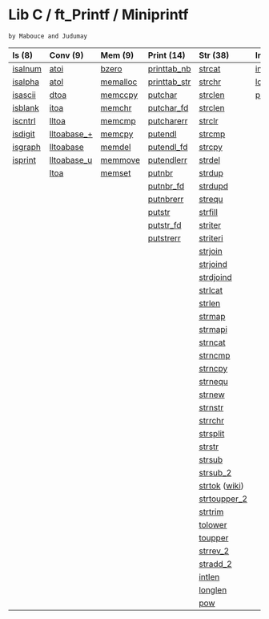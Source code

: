 # Lib C / ft_Printf / Miniprintf
    by Mabouce and Judumay

| Is (8) | Conv (9) | Mem (9) | Print (14) | Str (38) | Int (3) | List (25) | BTree (8) |
|:-------|:---------|:--------|:-----------|:---------|:--------|:----------|:----------|
| [isalnum](srcs/libft/is/ft_isalnum.c) | [atoi](srcs/libft/conv/ft_atoi.c) | [bzero](srcs/libft/mem/ft_bzero.c) | [printtab_nb](srcs/libft/print/ft_printtab_nb.c) | [strcat](srcs/libft/str/ft_strcat.c) | [intlen](srcs/libft/int/ft_intlen.c) | [create_elem](srcs/libft/ft_create_elem.c) | [btree_apply_infix](srcs/libft/btree/btree_apply_infix.c) |
| [isalpha](srcs/libft/is/ft_isalpha.c) | [atol](srcs/libft/conv/ft_atol.c) | [memalloc](srcs/libft/mem/ft_memalloc.c) | [printtab_str](srcs/libft/print/ft_printtab_str.c) | [strchr](srcs/libft/str/ft_strchr.c) | [longlen](srcs/libft/int/ft_longlen.c) | [create_elem_int](srcs/libft/lst/ft_create_elem_int.c) | [btree_apply_prefix](srcs/libft/btree/btree_apply_prefix.c) |
| [isascii](srcs/libft/is/ft_isascii.c) | [dtoa](srcs/libft/conv/ft_dtoa.c) | [memccpy](srcs/libft/mem/ft_memccpy.c) | [putchar](srcs/libft/print/ft_putchar.c) | [strclen](srcs/libft/str/ft_strclen.c) | [pow](srcs/libft/int/ft_pow.c) | [list_p_back](srcs/libft/lst/ft_list_push_back.c) | [btree_apply_suffix](srcs/libft/btree/btree_apply_suffix.c) |
| [isblank](srcs/libft/is/ft_isblank.c) | [itoa](srcs/libft/conv/ft_itoa.c) | [memchr](srcs/libft/mem/ft_memchr.c) | [putchar_fd](srcs/libft/print/ft_putchar_fd.c) | [strclen](srcs/libft/str/ft_strclen.c) || [list_p_back_int](srcs/libft/lst/ft_list_push_back_int.c) | [btree_create_node](srcs/libft/btree/btree_create_node.c) |
| [iscntrl](srcs/libft/is/ft_iscntrl.c) | [lltoa](srcs/libft/conv/ft_lltoa.c) | [memcmp](srcs/libft/mem/ft_memcmp.c) | [putcharerr](srcs/libft/print/ft_putcharerr.c) | [strclr](srcs/libft/str/ft_strclr.c) || [list_p_front](srcs/libft/lst/ft_list_push_front.c) | [btree_lvl_count](srcs/libft/btree/btree_lvl_count.c) |
| [isdigit](srcs/libft/is/ft_isdigit.c) | [lltoabase_+](srcs/libft/conv/ft_lltoabase_signed.c) | [memcpy](srcs/libft/mem/ft_memcpy.c) | [putendl](srcs/libft/print/ft_putendl.c) | [strcmp](srcs/libft/str/ft_strcmp.c) || [list_p_front_int](srcs/libft/lst/ft_list_push_front_int.c) | [btree_insert_data](srcs/libft/btree/btree_insert_data.c) |
| [isgraph](srcs/libft/is/ft_isgraph.c) | [lltoabase](srcs/libft/conv/ft_lltoabase_signless.c) | [memdel](srcs/libft/mem/ft_memdel.c) | [putendl_fd](srcs/libft/print/ft_putendl_fd.c) | [strcpy](srcs/libft/str/ft_strcpy.c) || [list_size](srcs/libft/lst/ft_list_size.c) | [btree_int_cmp](srcs/libft/btree/btree_int_cmp.c) |
| [isprint](srcs/libft/is/ft_isprint.c) | [lltoabase_u](srcs/libft/conv/ft_lltoabase_unsigned.c) | [memmove](srcs/libft/mem/ft_memmove.c) | [putendlerr](srcs/libft/print/ft_putendlerr.c) | [strdel](srcs/libft/str/ft_strdel.c) || [list_last](srcs/libft/lst/ft_list_last.c) | [btree_print](srcs/libft/btree/btree_print.c) |
| | [ltoa](srcs/libft/conv/ft_ltoa.c) | [memset](srcs/libft/mem/ft_memset.c) | [putnbr](srcs/libft/print/ft_putnbr.c) | [strdup](srcs/libft/str/ft_strdup.c) || [list_rm_last](srcs/libft/lst/ft_list_remove_last.c) ||
| | | | [putnbr_fd](srcs/libft/print/ft_putnbr_fd.c) | [strdupd](srcs/libft/str/ft_strdupd.c) || [list_rm_first](srcs/libft/lst/ft_list_remove_first.c) ||
| | | | [putnbrerr](srcs/libft/print/ft_putnbrerr.c) | [strequ](srcs/libft/str/ft_strequ.c) || [list_rm_middle](srcs/libft/lst/ft_list_remove_middle.c) ||
| | | | [putstr](srcs/libft/print/ft_putstr.c) | [strfill](srcs/libft/str/ft_strfill.c) || [list_p_params](srcs/libft/lst/ft_list_push_params.c) ||
| | | | [putstr_fd](srcs/libft/print/ft_putstr_fd.c) | [striter](srcs/libft/str/ft_striter.c) || [list_clear](srcs/libft/lst/ft_list_clear.c) ||
| | | | [putstrerr](srcs/libft/print/ft_putstrerr.c) | [striteri](srcs/libft/str/ft_striteri.c) || [list_clear_data](srcs/libft/lst/ft_list_clear_data.c) ||
| | | | | [strjoin](srcs/libft/str/ft_strjoin.c) || [list_at](srcs/libft/lst/ft_list_at.c) |
| | | | | [strjoind](srcs/libft/str/ft_strjoind.c) || [list_reverse](srcs/libft/lst/ft_list_reverse.c) |
| | | | | [strdjoind](srcs/libft/str/ft_strdjoind.c) || [list_foreach](srcs/libft/lst/ft_list_foreach.c) |
| | | | | [strlcat](srcs/libft/str/ft_strlcat.c) || [list_print](srcs/libft/lst/ft_list_print.c) |
| | | | | [strlen](srcs/libft/str/ft_strlen.c) || [lstadd](srcs/libft/lst/ft_lstadd.c) |
| | | | | [strmap](srcs/libft/str/ft_strmap.c) || [lstdel](srcs/libft/lst/ft_lstdel.c) |
| | | | | [strmapi](srcs/libft/str/ft_strmapi.c) || [lstdelone](srcs/libft/lst/ft_lstdelone.c) |
| | | | | [strncat](srcs/libft/str/ft_strncat.c) || [lstiter](srcs/libft/lst/ft_lstiter.c) |
| | | | | [strncmp](srcs/libft/str/ft_strncmp.c) || [lstmap](srcs/libft/lst/ft_lstmap.c) |
| | | | | [strncpy](srcs/libft/str/ft_strncpy.c) || [lstnew](srcs/libft/lst/ft_lstnew.c) |
| | | | | [strnequ](srcs/libft/str/ft_strnequ.c) || [lstlen](srcs/libft/lst/ft_lstlen.c) |
| | | | | [strnew](srcs/libft/str/ft_strnew.c) |||
| | | | | [strnstr](srcs/libft/str/ft_strnstr.c) |||
| | | | | [strrchr](srcs/libft/str/ft_strrchr.c) |||
| | | | | [strsplit](srcs/libft/str/ft_strsplit.c) |||
| | | | | [strstr](srcs/libft/str/ft_strstr.c) |||
| | | | | [strsub](srcs/libft/str/ft_strsub.c) |||
| | | | | [strsub_2](srcs/libft/str/ft_strsub_leakless.c) |||
| | | | | [strtok](srcs/libft/str/ft_strtok.c) ([wiki](../../wiki/ft_strtok)) |||
| | | | | [strtoupper_2](srcs/libft/str/ft_strtoupper_leakless.c) |||
| | | | | [strtrim](srcs/libft/str/ft_strtrim.c) |||
| | | | | [tolower](srcs/libft/str/ft_tolower.c) |||
| | | | | [toupper](srcs/libft/str/ft_toupper.c) |||
| | | | | [strrev_2](srcs/libft/str/ft_strrev_leakless.c) |||
| | | | | [stradd_2](srcs/libft/str/ft_stradd_leakless.c) |||
| | | | | [intlen](srcs/libft/int/ft_intlen.c) |||
| | | | | [longlen](srcs/libft/int/ft_longlen.c) |||
| | | | | [pow](srcs/libft/int/ft_pow.c) |||
